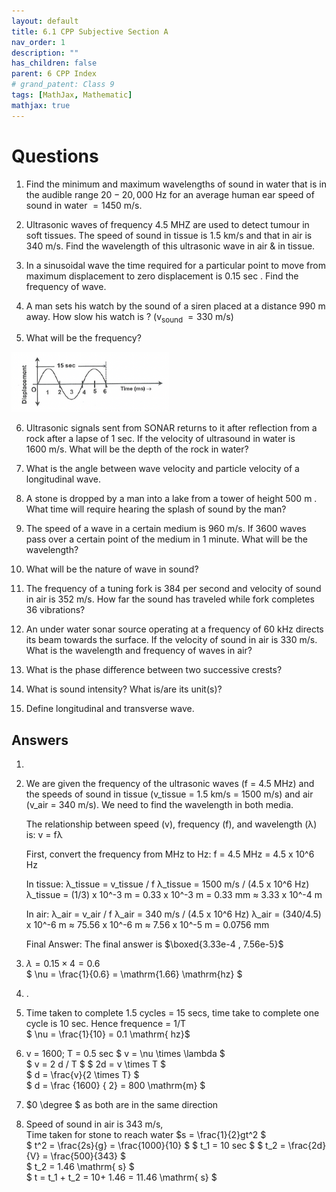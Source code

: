 ```yaml
---
layout: default
title: 6.1 CPP Subjective Section A
nav_order: 1
description: ""
has_children: false
parent: 6 CPP Index
# grand_patent: Class 9
tags: [MathJax, Mathematic]
mathjax: true
---
```


# Questions 
1. Find the minimum and maximum wavelengths of sound in water that is in the audible range $20-20,000 \mathrm{~Hz}$ for an average human ear speed of sound in water $=1450 \mathrm{~m} / \mathrm{s}$.

2. Ultrasonic waves of frequency 4.5 MHZ are used to detect tumour in soft tissues. The speed of sound in tissue is $1.5 \mathrm{~km} / \mathrm{s}$ and that in air is $340 \mathrm{~m} / \mathrm{s}$. Find the wavelength of this ultrasonic wave in air \& in tissue.

3. In a sinusoidal wave the time required for a particular point to move from maximum displacement to zero displacement is 0.15 sec . Find the frequency of wave.
   
4. A man sets his watch by the sound of a siren placed at a distance 990 m away. How slow his watch is ? $\left(\mathrm{v}_{\text {sound }}=330 \mathrm{~m} / \mathrm{s}\right)$
5. What will be the frequency?

<img src="../images/cpp-subjective-sectionA-q5.png" width="50%"/>

6. Ultrasonic signals sent from SONAR returns to it after reflection from a rock after a lapse of 1 sec. If the velocity of ultrasound in water is $1600 \mathrm{~m} / \mathrm{s}$. What will be the depth of the rock in water?

7. What is the angle between wave velocity and particle velocity of a longitudinal wave.
8. A stone is dropped by a man into a lake from a tower of height 500 m . What time will require hearing the splash of sound by the man?

9. The speed of a wave in a certain medium is $960 \mathrm{~m} / \mathrm{s}$. If 3600 waves pass over a certain point of the medium in 1 minute. What will be the wavelength?
10. What will be the nature of wave in sound?
11. The frequency of a tuning fork is 384 per second and velocity of sound in air is $352 \mathrm{~m} / \mathrm{s}$. How far the sound has traveled while fork completes 36 vibrations?
12. An under water sonar source operating at a frequency of 60 kHz directs its beam towards the surface. If the velocity of sound in air is $330 \mathrm{~m} / \mathrm{s}$. What is the wavelength and frequency of waves in air?
13. What is the phase difference between two successive crests?
14. What is sound intensity? What is/are its unit(s)?
15. Define longitudinal and transverse wave.

## Answers
1.  
2. We are given the frequency of the ultrasonic waves (f = 4.5 MHz) and the speeds of sound in tissue (v_tissue = 1.5 km/s = 1500 m/s) and air (v_air = 340 m/s). We need to find the wavelength in both media.

    The relationship between speed (v), frequency (f), and wavelength (λ) is:
    v = fλ

    First, convert the frequency from MHz to Hz:
    f = 4.5 MHz = 4.5 x 10^6 Hz

    In tissue:
    λ_tissue = v_tissue / f
    λ_tissue = 1500 m/s / (4.5 x 10^6 Hz)
    λ_tissue = (1/3) x 10^-3 m = 0.33 x 10^-3 m = 0.33 mm ≈ 3.33 x 10^-4 m

    In air:
    λ_air = v_air / f
    λ_air = 340 m/s / (4.5 x 10^6 Hz)
    λ_air = (340/4.5) x 10^-6 m ≈ 75.56 x 10^-6 m ≈ 7.56 x 10^-5 m = 0.0756 mm

    Final Answer: The final answer is $\boxed{3.33e-4 , 7.56e-5}$

3. $\lambda = 0.15 \times 4 = 0.6$  
   $ \nu = \frac{1}{0.6} = \mathrm{1.66} \mathrm{hz} $

4. .

5. Time taken to complete 1.5 cycles = 15 secs, time take to complete one cycle is 10 sec. Hence frequence = 1/T  
   $ \nu = \frac{1}{10} = 0.1 \mathrm{ hz}$

6. v = 1600; T = 0.5 sec
   $ v = \nu \times \lambda $  
   $ v = 2 d / T $ 
   $ 2d = v \times T  $  
   $ d =  \frac{v}{2 \times T} $  
   $ d = \frac {1600} { 2} = 800 \mathrm{m} $

7. $0 \degree $ as both are in the same direction

8. Speed of sound in air is 343 m/s,  
   Time taken for stone to reach water $s = \frac{1}{2}gt^2 $   
   $ t^2 = \frac{2s}{g} = \frac{1000}{10} $
   $ t_1 =  10 sec $
   $ t_2 = \frac{2d}{V} = \frac{500}{343} $  
   $ t_2 = 1.46 \mathrm{ s} $   
   $ t = t_1 + t_2 = 10+ 1.46 = 11.46 \mathrm{ s} $ 




